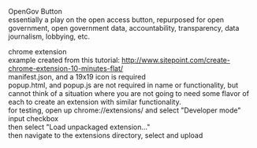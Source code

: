 OpenGov Button  
essentially a play on the open access button, repurposed for open government, open government data, accountability, transparency, data journalism, lobbying, etc.  
  
chrome extension  
example created from this tutorial: http://www.sitepoint.com/create-chrome-extension-10-minutes-flat/  
manifest.json, and a 19x19 icon is required  
popup.html, and popup.js are not required in name or functionality, but cannot think of a situation where you are not going to need some flavor of each to create an extension with similar functionality.  
for testing, open up chrome://extensions/ and select "Developer mode" input checkbox  
then select "Load unpackaged extension..."  
then navigate to the extensions directory, select and upload  

